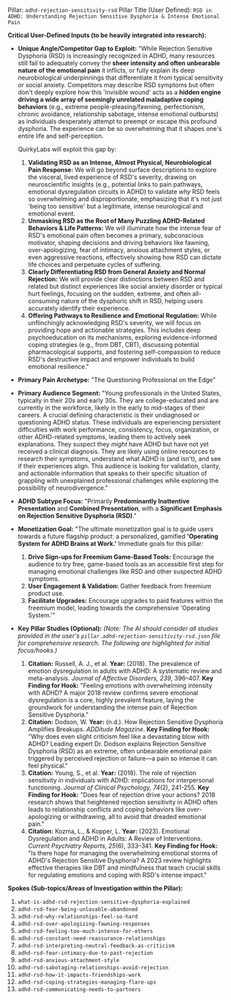 Pillar: `adhd-rejection-sensitivity-rsd`
Pillar Title (User Defined): `RSD in ADHD: Understanding Rejection Sensitive Dysphoria & Intense Emotional Pain`

**Critical User-Defined Inputs (to be heavily integrated into research):**

* **Unique Angle/Competitor Gap to Exploit:**
    "While Rejection Sensitive Dysphoria (RSD) is increasingly recognized in ADHD, many resources still fail to adequately convey the **sheer intensity and often unbearable nature of the emotional pain** it inflicts, or fully explain its deep neurobiological underpinnings that differentiate it from typical sensitivity or social anxiety. Competitors may describe RSD symptoms but often don't deeply explore how this 'invisible wound' acts as a **hidden engine driving a wide array of seemingly unrelated maladaptive coping behaviors** (e.g., extreme people-pleasing/fawning, perfectionism, chronic avoidance, relationship sabotage, intense emotional outbursts) as individuals desperately attempt to preempt or escape this profound dysphoria. The experience can be so overwhelming that it shapes one's entire life and self-perception.

    QuirkyLabs will exploit this gap by:
    1.  **Validating RSD as an Intense, Almost Physical, Neurobiological Pain Response:** We will go beyond surface descriptions to explore the visceral, lived experience of RSD's severity, drawing on neuroscientific insights (e.g., potential links to pain pathways, emotional dysregulation circuits in ADHD) to validate *why* RSD feels so overwhelming and disproportionate, emphasizing that it's not just 'being too sensitive' but a legitimate, intense neurological and emotional event.
    2.  **Unmasking RSD as the Root of Many Puzzling ADHD-Related Behaviors & Life Patterns:** We will illuminate how the intense fear of RSD's emotional pain often becomes a primary, subconscious motivator, shaping decisions and driving behaviors like fawning, over-apologizing, fear of intimacy, anxious attachment styles, or even aggressive reactions, effectively showing how RSD can dictate life choices and perpetuate cycles of suffering.
    3.  **Clearly Differentiating RSD from General Anxiety and Normal Rejection:** We will provide clear distinctions between RSD and related but distinct experiences like social anxiety disorder or typical hurt feelings, focusing on the sudden, extreme, and often all-consuming nature of the dysphoric shift in RSD, helping users accurately identify their experience.
    4.  **Offering Pathways to Resilience and Emotional Regulation:** While unflinchingly acknowledging RSD's severity, we will focus on providing hope and actionable strategies. This includes deep psychoeducation on its mechanisms, exploring evidence-informed coping strategies (e.g., from DBT, CBT), discussing potential pharmacological supports, and fostering self-compassion to reduce RSD's destructive impact and empower individuals to build emotional resilience."

* **Primary Pain Archetype:** "The Questioning Professional on the Edge"

* **Primary Audience Segment:** "Young professionals in the United States, typically in their 20s and early 30s. They are college-educated and are currently in the workforce, likely in the early to mid-stages of their careers. A crucial defining characteristic is their undiagnosed or questioning ADHD status. These individuals are experiencing persistent difficulties with work performance, consistency, focus, organization, or other ADHD-related symptoms, leading them to actively seek explanations. They suspect they *might* have ADHD but have not yet received a clinical diagnosis. They are likely using online resources to research their symptoms, understand what ADHD is (and isn't), and see if their experiences align. This audience is looking for validation, clarity, and actionable information that speaks to their specific situation of grappling with unexplained professional challenges while exploring the possibility of neurodivergence."

* **ADHD Subtype Focus:** "Primarily **Predominantly Inattentive Presentation** and **Combined Presentation**, with a **Significant Emphasis on Rejection Sensitive Dysphoria (RSD)**."

* **Monetization Goal:** "The ultimate monetization goal is to guide users towards a future flagship product: a personalized, gamified **'Operating System for ADHD Brains at Work.'**
    Immediate goals for this pillar:
    1.  **Drive Sign-ups for Freemium Game-Based Tools:** Encourage the audience to try free, game-based tools as an accessible first step for managing emotional challenges like RSD and other suspected ADHD symptoms.
    2.  **User Engagement & Validation:** Gather feedback from freemium product use.
    3.  **Facilitate Upgrades:** Encourage upgrades to paid features within the freemium model, leading towards the comprehensive 'Operating System.'"

* **Key Pillar Studies (Optional):**
    *(Note: The AI should consider all studies provided in the user's `pillar.adhd-rejection-sensitivity-rsd.json` file for comprehensive research. The following are highlighted for initial focus/hooks.)*
    1.  **Citation:** Russell, A. J., et al. **Year:** (2018). The prevalence of emotion dysregulation in adults with ADHD: A systematic review and meta-analysis. *Journal of Affective Disorders, 239*, 396–407. **Key Finding for Hook:** "Feeling emotions with overwhelming intensity with ADHD? A major 2018 review confirms severe emotional dysregulation is a core, highly prevalent feature, laying the groundwork for understanding the intense pain of Rejection Sensitive Dysphoria."
    2.  **Citation:** Dodson, W. **Year:** (n.d.). How Rejection Sensitive Dysphoria Amplifies Breakups. *ADDitude Magazine*. **Key Finding for Hook:** "Why does even slight criticism feel like a devastating blow with ADHD? Leading expert Dr. Dodson explains Rejection Sensitive Dysphoria (RSD) as an extreme, often unbearable emotional pain triggered by perceived rejection or failure—a pain so intense it can feel physical."
    3.  **Citation:** Young, S., et al. **Year:** (2018). The role of rejection sensitivity in individuals with ADHD: implications for interpersonal functioning. *Journal of Clinical Psychology, 74*(2), 241-255. **Key Finding for Hook:** "Does fear of rejection drive your actions? 2018 research shows that heightened rejection sensitivity in ADHD often leads to relationship conflicts and coping behaviors like over-apologizing or withdrawing, all to avoid that dreaded emotional pain."
    4.  **Citation:** Kozma, L., & Kopper, L. **Year:** (2023). Emotional Dysregulation and ADHD in Adults: A Review of Interventions. *Current Psychiatry Reports, 25*(6), 333–341. **Key Finding for Hook:** "Is there hope for managing the overwhelming emotional storms of ADHD's Rejection Sensitive Dysphoria? A 2023 review highlights effective therapies like DBT and mindfulness that teach crucial skills for regulating emotions and coping with RSD's intense impact."

**Spokes (Sub-topics/Areas of Investigation within the Pillar):**

1.  `what-is-adhd-rsd-rejection-sensitive-dysphoria-explained`
2.  `adhd-rsd-fear-being-unlovable-abandoned`
3.  `adhd-rsd-why-relationships-feel-so-hard`
4.  `adhd-rsd-over-apologizing-fawning-responses`
5.  `adhd-rsd-feeling-too-much-intense-for-others`
6.  `adhd-rsd-constant-need-reassurance-relationships`
7.  `adhd-rsd-interpreting-neutral-feedback-as-criticism`
8.  `adhd-rsd-fear-intimacy-due-to-past-rejection`
9.  `adhd-rsd-anxious-attachment-style`
10. `adhd-rsd-sabotaging-relationships-avoid-rejection`
11. `adhd-rsd-how-it-impacts-friendships-work`
12. `adhd-rsd-coping-strategies-managing-flare-ups`
13. `adhd-rsd-communicating-needs-to-partners`